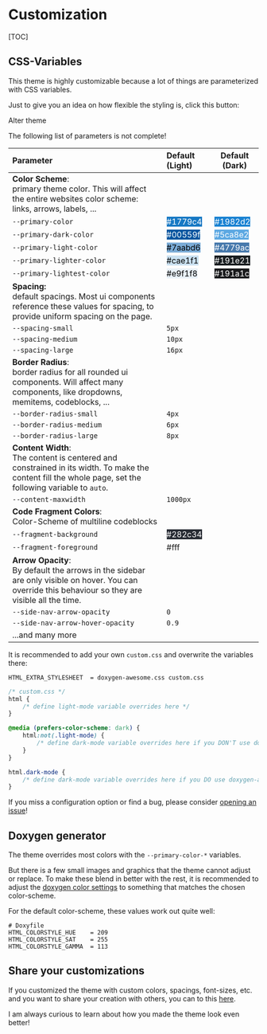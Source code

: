 # Customization

[TOC]


## CSS-Variables

This theme is highly customizable because a lot of things are parameterized with CSS variables.

Just to give you an idea on how flexible the styling is, click this button:

<div class="alter-theme-button" onclick="toggle_alternative_theme()" onkeypress="if (event.keyCode == 13) toggle_alternative_theme()" tabindex=0>Alter theme</div>

The following list of parameters is not complete!

| Parameter                         | Default (Light)                                             | Default (Dark)                                              |
| :-------------------------------- | :---------------------------------------------------------- | ----------------------------------------------------------- |
| **Color Scheme**:<br>primary theme color. This will affect the entire websites color scheme: links, arrows, labels, ...                                     |||
| `--primary-color`                 | <span style="background:#1779c4;color:white">#1779c4</span> | <span style="background:#1982d2;color:white">#1982d2</span> |
| `--primary-dark-color`            | <span style="background:#00559f;color:white">#00559f</span> | <span style="background:#5ca8e2;color:white">#5ca8e2</span> |
| `--primary-light-color`           | <span style="background:#7aabd6;color:black">#7aabd6</span> | <span style="background:#4779ac;color:white">#4779ac</span> |
| `--primary-lighter-color`         | <span style="background:#cae1f1;color:black">#cae1f1</span> | <span style="background:#191e21;color:white">#191e21</span> |
| `--primary-lightest-color`        | <span style="background:#e9f1f8;color:black">#e9f1f8</span> | <span style="background:#191a1c;color:white">#191a1c</span> |
| **Spacing:**<br>default spacings. Most ui components reference these values for spacing, to provide uniform spacing on the page.                            |||
| `--spacing-small`                 | `5px`                                                       |                                                             |
| `--spacing-medium`                | `10px`                                                      |                                                             |
| `--spacing-large`                 | `16px`                                                      |                                                             |
| **Border Radius**:<br>border radius for all rounded ui components. Will affect many components, like dropdowns, memitems, codeblocks, ...                   |||
| `--border-radius-small`           | `4px`                                                       |                                                             |
| `--border-radius-medium`          | `6px`                                                       |                                                             |
| `--border-radius-large`           | `8px`                                                       |                                                             |
| **Content Width**:<br>The content is centered and constrained in its width. To make the content fill the whole page, set the following variable to `auto`.  |||
| `--content-maxwidth`              | `1000px`                                                     |                                                             |
| **Code Fragment Colors**:<br>Color-Scheme of multiline codeblocks                                                                                           |||
| `--fragment-background`           | <span style="background:#282c34;color:white">#282c34</span> |                                                             |
| `--fragment-foreground`           | <span style="background:#fff;wolor:black">#fff</span>       |                                                             |
| **Arrow Opacity**:<br>By default the arrows in the sidebar are only visible on hover. You can override this behaviour so they are visible all the time.     |||
| `--side-nav-arrow-opacity`        | `0`                                                         |                                                             |
| `--side-nav-arrow-hover-opacity`  | `0.9`                                                       |                                                             |
| ...and many more                                                                                                                                            |||


It is recommended to add your own `custom.css` and overwrite the variables there:
```
HTML_EXTRA_STYLESHEET  = doxygen-awesome.css custom.css
```

```css
/* custom.css */
html {
    /* define light-mode variable overrides here */
}

@media (prefers-color-scheme: dark) {
    html:not(.light-mode) {
        /* define dark-mode variable overrides here if you DON'T use doxygen-awesome-darkmode-toggle.js */
    }
}

html.dark-mode {
    /* define dark-mode variable overrides here if you DO use doxygen-awesome-darkmode-toggle.js */
}
```

If you miss a configuration option or find a bug, please consider [opening an issue](https://github.com/jothepro/doxygen-awesome-css/issues)!

## Doxygen generator

The theme overrides most colors with the `--primary-color-*` variables.

But there is a few small images and graphics that the theme cannot adjust or replace. To make these blend in better with
the rest, it is recommended to adjust the [doxygen color settings](https://www.doxygen.nl/manual/customize.html#minor_tweaks_colors) 
to something that matches the chosen color-scheme.

For the default color-scheme, these values work out quite well:

```
# Doxyfile
HTML_COLORSTYLE_HUE    = 209
HTML_COLORSTYLE_SAT    = 255
HTML_COLORSTYLE_GAMMA  = 113
```

## Share your customizations

If you customized the theme with custom colors, spacings, font-sizes, etc. and you want to share your creation with others, you can to this [here](https://github.com/jothepro/doxygen-awesome-css/discussions/13).

I am always curious to learn about how you made the theme look even better!

